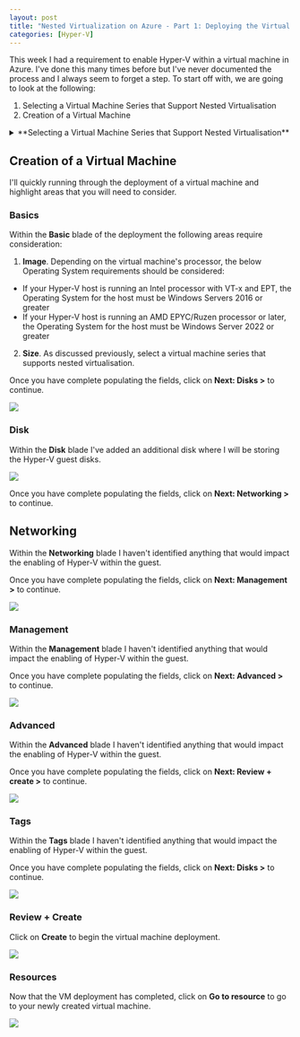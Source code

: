 ```yaml
---
layout: post
title: "Nested Virtualization on Azure - Part 1: Deploying the Virtual Machine"
categories: [Hyper-V]
---
```


This week I had a requirement to enable Hyper-V within a virtual machine in Azure. I've done this many times before but I've never documented the process and I always seem to forget a step. To start off with, we are going to look at the following:
1. Selecting a Virtual Machine Series that Support Nested Virtualisation
2. Creation of a Virtual Machine 

<details><summary>**Selecting a Virtual Machine Series that Support Nested Virtualisation**</summary> 
<p>
Before enabling Hyper-V on a virtual machine, you need to ensure that it supports **nested virtualisation** (not all virtual machine series support nested virtualisation).

To determine if the virtual machine series supports nested virtualisation, you can go to the [Azure Virtual Machine documentation](https://docs.microsoft.com/en-us/azure/virtual-machines/sizes-general) and look at the capability section for the series. Look for the **Nested Virtualization** capability and confirm that it says **Supported**

Below is an example of the [B-series VM's](https://docs.microsoft.com/en-us/azure/virtual-machines/sizes-b-series-burstable) which **does not** support nested virtualisation. 

![Nested Virtualisation Not Supported](/docs/assets/images/2022-04-27-hyperv-vm-deployment/VM-SKU-NestedV-NotSupported.jpg)

Below is an example of the [Dv5-series VM's](https://docs.microsoft.com/en-us/azure/virtual-machines/dv5-dsv5-series) which **does** support nested virtualisation.

![Nested Virtualisation Not Supported](/docs/assets/images/2022-04-27-hyperv-vm-deployment/VM-SKU-NestedV-Supported.jpg)

</p>
</details>

## Creation of a Virtual Machine

I'll quickly running through the deployment of a virtual machine and highlight areas that you will need to consider.

### Basics

Within the **Basic** blade of the deployment the following areas require consideration:

1. **Image**. Depending on the virtual machine's processor, the below Operating System requirements should be considered:
- If your Hyper-V host is running an Intel processor with VT-x and EPT, the Operating System for the host must be Windows Servers 2016 or greater
- If your Hyper-V host is running an AMD EPYC/Ruzen processor or later, the Operating System for the host must be Windows Server 2022 or greater
2. **Size**. As discussed previously, select a virtual machine series that supports nested virtualisation.

Once you have complete populating the fields, click on **Next: Disks >** to continue.

![](/docs/assets/images/2022-04-27-hyperv-vm-deployment/VM-Create-Basics.jpg)

### Disk

Within the **Disk** blade I've added an additional disk where I will be storing the Hyper-V guest disks.

![](/docs/assets/images/2022-04-27-hyperv-vm-deployment/VM-Create-Disk.jpg)

Once you have complete populating the fields, click on **Next: Networking >** to continue.

## Networking

Within the **Networking** blade I haven't identified anything that would impact the enabling of Hyper-V within the guest.

Once you have complete populating the fields, click on **Next: Management >** to continue.

![](/docs/assets/images/2022-04-27-hyperv-vm-deployment/VM-Create-Networking.jpg)

### Management

Within the **Management** blade I haven't identified anything that would impact the enabling of Hyper-V within the guest.

Once you have complete populating the fields, click on **Next: Advanced >** to continue.

![](/docs/assets/images/2022-04-27-hyperv-vm-deployment/VM-Create-Management.jpg)

### Advanced

Within the **Advanced** blade I haven't identified anything that would impact the enabling of Hyper-V within the guest.

Once you have complete populating the fields, click on **Next: Review + create >** to continue.

![](/docs/assets/images/2022-04-27-hyperv-vm-deployment/VM-Create-Advanced.jpg)

### Tags

Within the **Tags** blade I haven't identified anything that would impact the enabling of Hyper-V within the guest.

Once you have complete populating the fields, click on **Next: Disks >** to continue.

![](/docs/assets/images/2022-04-27-hyperv-vm-deployment/VM-Create-Tags.jpg)

### Review + Create

Click on **Create** to begin the virtual machine deployment.

![](/docs/assets/images/2022-04-27-hyperv-vm-deployment/VM-Create-Review.jpg)

### Resources

Now that the VM deployment has completed, click on **Go to resource** to go to your newly created virtual machine.

![](/docs/assets/images/2022-04-27-hyperv-vm-deployment/VM-Create-Completed.jpg)